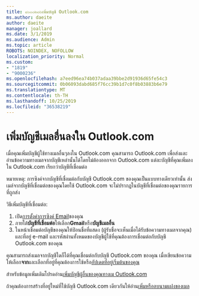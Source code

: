 ```yaml
---
title: ๙๐๐๐๒๓๖เพิ่มบัญชี Outlook.com
ms.author: daeite
author: daeite
manager: joallard
ms.date: 3/1/2019
ms.audience: Admin
ms.topic: article
ROBOTS: NOINDEX, NOFOLLOW
localization_priority: Normal
ms.custom:
- "1819"
- "9000236"
ms.openlocfilehash: a7eed96ea74b037adaa39bbe2d91936d65fe54c3
ms.sourcegitcommit: 0b06093dabd685f76cc39b1d7c0f8b03883b6e79
ms.translationtype: MT
ms.contentlocale: th-TH
ms.lasthandoff: 10/25/2019
ms.locfileid: "36538219"
---
```

# <a name="add-your-other-email-accounts-to-outlookcom"></a>เพิ่มบัญชีเมลอื่นลงใน Outlook.com

เมื่อคุณเพิ่มบัญชีผู้ใช้ทางเมลอื่นๆลงใน Outlook.com คุณสามารถ Outlook.com เพื่อส่งและอ่านข้อความทางเมลจากบัญชีเหล่านั้นได้โดยไม่ต้องออกจาก Outlook.com แต่ละบัญชีที่คุณเพิ่มลงใน Outlook.com เรียกว่าบัญชีที่เชื่อมต่อ

หมายเหตุ: การซิงค์จากบัญชีที่เชื่อมต่อกับบัญชี Outlook.com ของคุณเป็นแบบทางเดียวเท่านั้น ส่งเมล์จากบัญชีที่เชื่อมต่อของคุณโดยใช้ Outlook.com จะไม่ปรากฏในบัญชีที่เชื่อมต่อของคุณรายการที่ถูกส่ง

วิธีเพิ่มบัญชีที่เชื่อมต่อ:

1. เปิด[การตั้งค่าการซิงค์ Email](https://go.microsoft.com/fwlink/?linkid=875264)ของคุณ
2. ภายใต้**บัญชีที่เชื่อมต่อ**ให้เลือก**Gmail**หรือ**บัญชีเมลอื่น**
3. ในหน้าเชื่อมต่อบัญชีของคุณให้ป้อนชื่อที่แสดง (ผู้รับชื่อจะเห็นเมื่อได้รับข้อความทางเมลจากคุณ) และที่อยู่ e-mail และรหัสผ่านทั้งหมดของบัญชีผู้ใช้ที่คุณต้องการเชื่อมต่อกับบัญชี Outlook.com ของคุณ

คุณสามารถส่งเมลจากบัญชีใดก็ได้ที่คุณเชื่อมต่อกับบัญชี Outlook.com ของคุณ เมื่อเขียนข้อความให้เลือก**จาก**และเลือกที่อยู่ที่คุณต้องการใช้หรือ[อัปเดตที่อยู่เริ่มต้นของคุณ](https://go.microsoft.com/fwlink/?linkid=875264)

สำหรับข้อมูลเพิ่มเติมโปรดอ่าน[เพิ่มบัญชีผู้อื่นของคุณทางเม Outlook.com](https://support.office.com/article/c5224df4-5885-4e79-91ba-523aa743f0ba?wt.mc_id=Office_Outlook_com_Alchemy)

ถ้าคุณต้องการสร้างที่อยู่ใหม่ที่ใช้บัญชี Outlook.com เดียวกันให้อ่าน[เพิ่มหรือลบนามแฝงของเมล](https://support.office.com/article/459b1989-356d-40fa-a689-8f285b13f1f2?wt.mc_id=Office_Outlook_com_Alchemy)